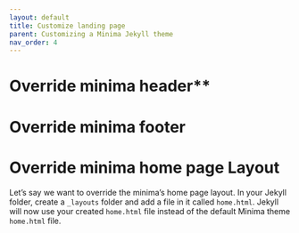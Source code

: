 ```yaml
---
layout: default
title: Customize landing page
parent: Customizing a Minima Jekyll theme
nav_order: 4
---
```


# Override minima header**

# Override minima footer

# Override minima home page Layout

Let’s say we want to override the minima’s home page layout. In your Jekyll folder, create a `_layouts` folder and add a file in it called `home.html`. Jekyll will now use your created `home.html` file instead of the default Minima theme `home.html` file. 
